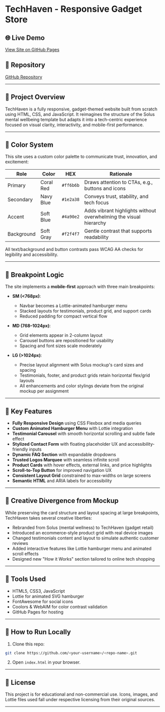 
# TechHaven - Responsive Gadget Store

## 🌐 Live Demo
[View Site on GitHub Pages](https://ny-collins.github.io/)

## 📁 Repository
[GitHub Repository](https://github.com/<your-username>/<repo-name>)

---

## 🧩 Project Overview

TechHaven is a fully responsive, gadget-themed website built from scratch using HTML, CSS, and JavaScript. It reimagines the structure of the Solus mental wellbeing template but adapts it into a tech-centric experience focused on visual clarity, interactivity, and mobile-first performance.

---

## 🎨 Color System

This site uses a custom color palette to communicate trust, innovation, and excitement:

| Role        | Color       | HEX      | Rationale |
|-------------|-------------|----------|-----------|
| Primary     | Coral Red   | `#ff6b6b` | Draws attention to CTAs, e.g., buttons and icons |
| Secondary   | Navy Blue   | `#1e2a38` | Conveys trust, stability, and tech focus |
| Accent      | Soft Blue   | `#4a90e2` | Adds vibrant highlights without overwhelming the visual hierarchy |
| Background  | Soft Gray   | `#f2f4f7` | Gentle contrast that supports readability |

All text/background and button contrasts pass WCAG AA checks for legibility and accessibility.

---

## 📱 Breakpoint Logic

The site implements a **mobile-first** approach with three main breakpoints:

- **SM (<768px)**: 
  - Navbar becomes a Lottie-animated hamburger menu
  - Stacked layouts for testimonials, product grid, and support cards
  - Reduced padding for compact vertical flow

- **MD (768–1024px)**:
  - Grid elements appear in 2-column layout
  - Carousel buttons are repositioned for usability
  - Spacing and font sizes scale moderately

- **LG (>1024px)**:
  - Precise layout alignment with Solus mockup's card sizes and spacing
  - Testimonials, footer, and product grids retain horizontal flex/grid layouts
  - All enhancements and color stylings deviate from the original mockup per assignment

---

## 🚀 Key Features

- **Fully Responsive Design** using CSS Flexbox and media queries
- **Custom Animated Hamburger Menu** with Lottie integration
- **Testimonial Carousel** with smooth horizontal scrolling and subtle fade effect
- **Stylized Contact Form** with floating placeholder UX and accessibility-friendly inputs
- **Dynamic FAQ Section** with expandable dropdowns
- **Trusted Logos Marquee** with seamless infinite scroll
- **Product Cards** with hover effects, external links, and price highlights
- **Scroll-to-Top Button** for improved navigation UX
- **Consistent Layout Grid** constrained to max-widths on large screens
- **Semantic HTML** and ARIA labels for accessibility

---

## 🧠 Creative Divergence from Mockup

While preserving the card structure and layout spacing at large breakpoints, TechHaven takes several creative liberties:

- Rebranded from Solus (mental wellness) to TechHaven (gadget retail)
- Introduced an ecommerce-style product grid with real device images
- Changed testimonials content and layout to simulate authentic customer reviews
- Added interactive features like Lottie hamburger menu and animated scroll effects
- Designed new "How it Works" section tailored to online tech shopping

---

## 🧪 Tools Used

- HTML5, CSS3, JavaScript
- Lottie for animated SVG hamburger
- FontAwesome for social icons
- Coolors & WebAIM for color contrast validation
- GitHub Pages for hosting

---

## 📝 How to Run Locally

1. Clone this repo:
```bash
git clone https://github.com/<your-username>/<repo-name>.git
```

2. Open `index.html` in your browser.

---

## 🧾 License

This project is for educational and non-commercial use. Icons, images, and Lottie files used fall under respective licensing from their original sources.

---
